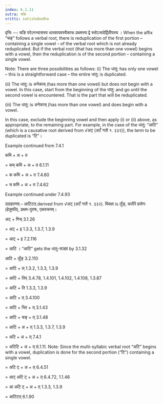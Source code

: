 ```yaml
---
index: 6.1.11
sutra: चङि
vritti: satishabodha
---
```



वृत्तिः --: चङि परेऽनभ्यासस्य धात्ववयवस्यैकाचः प्रथमस्य द्वे स्तोऽजादेर्द्वितीयस्य । When the affix “चङ्” follows a verbal root, there is reduplication of the first portion – containing a single vowel – of the verbal root which is not already reduplicated. But if the verbal root (that has more than one vowel) begins with a vowel, then the reduplication is of the second portion – containing a single vowel.


Note: There are three possibilities as follows:
(i) The धातु: has only one vowel – this is a straightforward case – the entire धातु: is duplicated.

(ii) The धातु: is अनेकाच् (has more than one vowel) but does not begin with a vowel. In this case, start from the beginning of the धातु: and go until the second vowel is encountered. That is the part that will be reduplicated.

(iii) The धातु: is अनेकाच् (has more than one vowel) and does begin with a vowel.


In this case, exclude the beginning vowel and then apply (i) or (ii) above, as appropriate, to the remaining part. For example, in the case of the धातु: “आटि” (which is a causative root derived from √अट् (अटँ गतौ १. ३३२)), the term to be duplicated is “टि”।


Example continued from 7.4.1


कमि + अ + त

= कम् कमि + अ + त 6.1.11

= क कमि + अ + त 7.4.60

= च कमि + अ + त 7.4.62


Example continued under 7.4.93



उदाहरणम् – आटिटत् derived from √अट् (अटँ गतौ १. ३३२). विवक्षा is लुँङ्, कर्तरि प्रयोगः (हेतुमति), प्रथम-पुरुषः, एकवचनम्।


अट् + णिच् 3.1.26

= अट् + इ 1.3.3, 1.3.7, 1.3.9

= आट् + इ 7.2.116

= आटि । “आटि” gets the धातु-सञ्ज्ञा by 3.1.32


आटि + लुँङ् 3.2.110

= आटि + ल् 1.3.2, 1.3.3, 1.3.9

= आटि + तिप् 3.4.78, 1.4.101, 1.4.102, 1.4.108, 1.3.87

= आटि + ति 1.3.3, 1.3.9

= आटि + त् 3.4.100

= आटि + च्लि + त् 3.1.43

= आटि + चङ् + त् 3.1.48

= आटि + अ + त् 1.3.3, 1.3.7, 1.3.9

= अटि + अ + त् 7.4.1

= अटिटि + अ + त् 6.1.11. Note: Since the multi-syllabic verbal root “अटि” begins with a vowel, duplication is done for the second portion (“टि”) containing a single vowel.

= अटि ट् + अ + त् 6.4.51

= आट् अटि ट् + अ + त् 6.4.72, 1.1.46

= आ अटि ट् + अ + त् 1.3.3, 1.3.9

= आटिटत् 6.1.90

